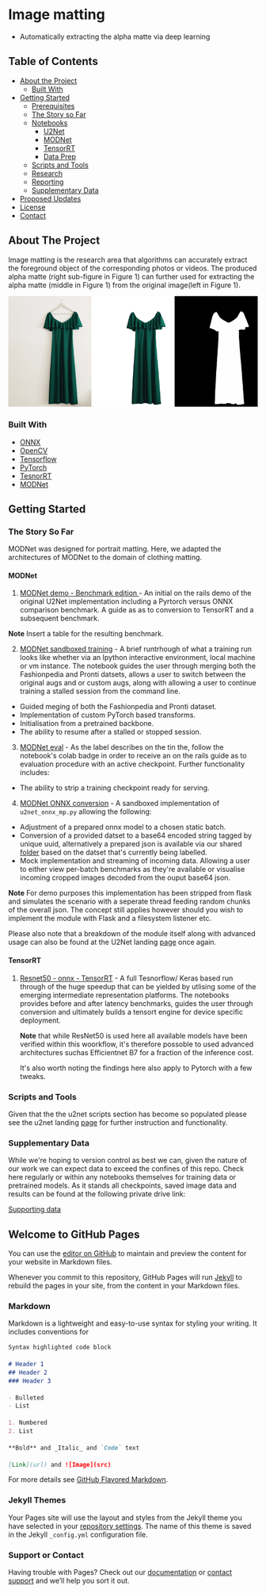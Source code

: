# Image matting
* Automatically extracting the alpha matte via deep learning

<!-- TABLE OF CONTENTS -->
## Table of Contents

* [About the Project](#about-the-project)
  * [Built With](#built-with)
* [Getting Started](#getting-started)
  * [Prerequisites](#prerequisites)
  * [The Story so Far](#the-story-so-far)
  * [Notebooks](#notebooks)
    * [U2Net](#u2net)
    * [MODNet](#modnet)
    * [TensorRT](#tensorrt)
    * [Data Prep](#data-prep)
  * [Scripts and Tools](#scripts-and-tools)
  * [Research](#research)
  * [Reporting](#reporting)
  * [Supplementary Data](#supplementary-data)
* [Proposed Updates](#proposed-updates)
* [License](#license)
* [Contact](#contact)

<!-- ABOUT THE PROJECT -->
## About The Project

Image matting is the research area that algorithms can accurately extract the foreground object of the corresponding photos or videos. The produced alpha matte (right sub-figure in Figure 1) can further used for extracting the alpha matte (middle in Figure 1) from the original image(left in Figure 1).

![product-screenshot-tbc](images/download.png)

### Built With

* [ONNX](https://onnx.ai/)
* [OpenCV](https://opencv.org/)
* [Tensorflow](https://www.tensorflow.org/)
* [PyTorch](https://pytorch.org/)
* [TesnorRT](https://developer.nvidia.com/tensorrt)
* [MODNet](https://github.com/ZHKKKe/MODNet)
<!-- * [U-2-Net](https://github.com/xuebinqin/U-2-Net) -->



<!-- GETTING STARTED -->
## Getting Started

### The Story So Far

MODNet was designed for portrait matting. Here, we adapted the architectures of MODNet to the domain of clothing matting.

#### MODNet


1. [MODNet demo - Benchmark edition ](notebooks/modnet_demo_benchmark_edition.ipynb) - An initial on the rails demo
of the original U2Net implementation including a Pyrtorch versus ONNX comparison benchmark. A guide as as to conversion to TensorRT and a subsequent benchmark.

 **Note** Insert a table for the resulting benchmark.

2. [MODNet sandboxed training](notebooks/MODNet_train.ipynb) - A brief runtrhough of what a training run looks like whether via an Ipython interactive environment, local machine or vm instance. The notebook guides the user through merging both the Fashionpedia and Pronti datsets, allows a user to switch between the original augs and or custom augs, along with allowing a user to continue training a stalled session from the command line.

- Guided meging of both the Fashionpedia and Pronti dataset.
- Implementation of custom PyTorch based transforms.
- Initialisation from a pretrained backbone.
- The ability to resume after a stalled or stopped session.

3. [MODNet eval](notebooks/MODNet_eval.ipynb) - As the label describes on the tin the, follow the notebook's colab badge in order to receive an on the rails guide as to evaluation procedure with an active checkpoint. Further functionality includes:

 - The ability to strip a training checkpoint ready for serving.


4. [MODNet ONNX conversion](notebooks/u2net/u2net_onnx_throughput.ipynb) - A sandboxed implementation of `u2net_onnx_mp.py` allowing the following:

 - Adjustment of a prepared onnx model to a chosen static batch.
 - Conversion of a provided datset to a base64 encoded string tagged by unique uuid, alternatively a prepared json is available via our shared [folder](https://drive.google.com/drive/folders/168swtLLjG722I2nzggNr2FCbVOS-1KqN?usp=sharing) based on the datset that's currently being labelled.
 - Mock implementation and streaming of incoming data. Allowing a user to either view per-batch benchmarks as they're available or visualise incoming cropped images decoded from the ouput base64 json.

 **Note** For demo purposes this implementation has been stripped from flask and simulates the scenario with a seperate thread feeding random chunks of the overall json. The concept still applies however should you wish to implement the module with Flask and a filesystem listener etc.

 Please also note that a breakdown of the module itself along with advanced usage can also be found at the U2Net landing [page](scripts/u2net/README.md) once again.

#### TensorRT

1. [Resnet50 - onnx - TensorRT](notebooks/tensorrt/resnet50_tensorrt.ipynb) - A full Tesnorflow/ Keras based run through of the huge speedup that can be yielded by utlising some of the emerging intermediate representation platforms. The notebooks provides before and after latency benchmarks, guides the user through conversion and ultimately builds a tensort engine for device specific deployment.

    **Note** that while ResNet50 is used here all available models have been verified within this woorkflow, it's therefore possoble to used advanced architectures suchas Efficientnet B7 for a fraction of the inference cost.

    It's also worth noting the findings here also apply to Pytorch with a few tweaks.


### Scripts and Tools

Given that the the u2net scripts section has become so populated please see the u2net landing [page](scripts/u2net/README.md) for further instruction and functionality.


### Supplementary Data

While we're hoping to version control as best we can, given the nature of our work we can expect data to exceed the confines of this repo. Check here regularly or within any notebooks themselves for training data or pretrained models. As it stands all checkpoints, saved image data and results can be found at the following private drive link:

[Supporting data](https://drive.google.com/drive/folders/168swtLLjG722I2nzggNr2FCbVOS-1KqN?usp=sharing)


## Welcome to GitHub Pages

You can use the [editor on GitHub](https://github.com/peace-and-harmony/image-matting/edit/main/README.md) to maintain and preview the content for your website in Markdown files.

Whenever you commit to this repository, GitHub Pages will run [Jekyll](https://jekyllrb.com/) to rebuild the pages in your site, from the content in your Markdown files.

### Markdown

Markdown is a lightweight and easy-to-use syntax for styling your writing. It includes conventions for

```markdown
Syntax highlighted code block

# Header 1
## Header 2
### Header 3

- Bulleted
- List

1. Numbered
2. List

**Bold** and _Italic_ and `Code` text

[Link](url) and ![Image](src)
```

For more details see [GitHub Flavored Markdown](https://guides.github.com/features/mastering-markdown/).

### Jekyll Themes

Your Pages site will use the layout and styles from the Jekyll theme you have selected in your [repository settings](https://github.com/peace-and-harmony/image-matting/settings/pages). The name of this theme is saved in the Jekyll `_config.yml` configuration file.

### Support or Contact

Having trouble with Pages? Check out our [documentation](https://docs.github.com/categories/github-pages-basics/) or [contact support](https://support.github.com/contact) and we’ll help you sort it out.
